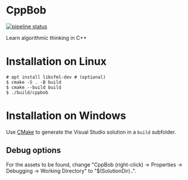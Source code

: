 # CppBob


[![pipeline status](https://gitlab.kruecke.net/fklemme/CppBob/badges/master/pipeline.svg)](https://gitlab.kruecke.net/fklemme/CppBob/-/pipelines?ref=master)

Learn algorithmic thinking in C++

# Installation on Linux

    # apt install libsfml-dev # (optional)
    $ cmake -S . -B build
    $ cmake --build build
    $ ./build/cppbob

# Installation on Windows

Use [CMake](https://cmake.org/download/) to generate the Visual Studio solution in a `build` subfolder.

## Debug options

For the assets to be found, change "CppBob (right-click) -> Properties -> Debugging -> Working Directory" to "$(SolutionDir)..".
